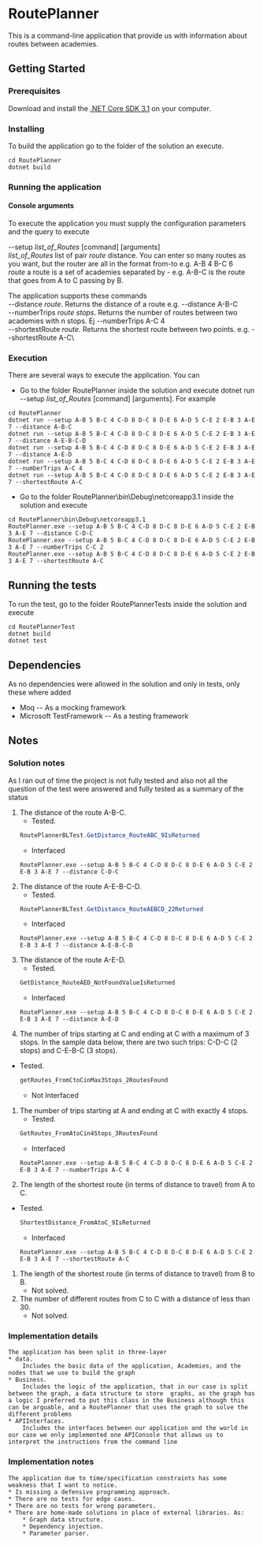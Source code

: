 # RoutePlanner

This is a command-line application that provide us with information about routes between academies.

## Getting Started

### Prerequisites

Download and install the [.NET Core SDK 3.1](https://dotnet.microsoft.com/download/dotnet-core/3.1) on your computer.

### Installing

To build the application go to the folder of the solution an execute.

```console
cd RoutePlanner
dotnet build
```

### Running the application

#### Console arguments
To execute the application you must supply the configuration parameters and the query to execute

--setup *list_of_Routes* [command] [arguments]\
*list_of_Routes* list of pair *route* distance. You can enter so many routes as you want, but the router are all in the format from-to e.g. A-B 4 B-C 6\
*route* a route is a set of academies separated by - e.g. A-B-C is the route that goes from A to C passing by B.

The application supports these commands\
--distance *route*. Returns the distance of a route e.g. --distance A-B-C\
--numberTrips *route* *stops*. Returns the number of routes between two academies with n stops. Ej --numberTrips A-C 4\
--shortestRoute *route*. Returns the shortest route between two points. e.g. --shortestRoute A-C\


### Execution

There are several ways to execute the application. You can 
* Go to the folder RoutePlanner inside the solution and execute dotnet run --setup *list_of_Routes* [command] [arguments]. For example

```console
cd RoutePlanner
dotnet run --setup A-B 5 B-C 4 C-D 8 D-C 8 D-E 6 A-D 5 C-E 2 E-B 3 A-E 7 --distance A-B-C
dotnet run --setup A-B 5 B-C 4 C-D 8 D-C 8 D-E 6 A-D 5 C-E 2 E-B 3 A-E 7 --distance A-E-B-C-D
dotnet run --setup A-B 5 B-C 4 C-D 8 D-C 8 D-E 6 A-D 5 C-E 2 E-B 3 A-E 7 --distance A-E-D
dotnet run --setup A-B 5 B-C 4 C-D 8 D-C 8 D-E 6 A-D 5 C-E 2 E-B 3 A-E 7 --numberTrips A-C 4
dotnet run --setup A-B 5 B-C 4 C-D 8 D-C 8 D-E 6 A-D 5 C-E 2 E-B 3 A-E 7 --shortestRoute A-C

```

* Go to the folder RoutePlanner\bin\Debug\netcoreapp3.1 inside the solution and execute

```console
cd RoutePlanner\bin\Debug\netcoreapp3.1
RoutePlanner.exe --setup A-B 5 B-C 4 C-D 8 D-C 8 D-E 6 A-D 5 C-E 2 E-B 3 A-E 7 --distance C-D-C
RoutePlanner.exe --setup A-B 5 B-C 4 C-D 8 D-C 8 D-E 6 A-D 5 C-E 2 E-B 3 A-E 7 --numberTrips C-C 2
RoutePlanner.exe --setup A-B 5 B-C 4 C-D 8 D-C 8 D-E 6 A-D 5 C-E 2 E-B 3 A-E 7 --shortestRoute A-C
```

## Running the tests
To run the test, go to the folder RoutePlannerTests inside the solution and execute

```console
cd RoutePlannerTest
dotnet build
dotnet test
```

## Dependencies
As no dependencies were allowed in the solution and only in tests, only these where added 

* Moq -- As a mocking framework
* Microsoft TestFramework -- As a testing framework

## Notes

### Solution notes

As I ran out of time the project is not fully tested and also not all the question of the test were answered and fully tested as a summary of the status

1. The distance of the route A-B-C.
    * Tested.     
    ```c#
    RoutePlannerBLTest.GetDistance_RouteABC_9IsReturned
    ```
    * Interfaced   
    ```console
    RoutePlanner.exe --setup A-B 5 B-C 4 C-D 8 D-C 8 D-E 6 A-D 5 C-E 2 E-B 3 A-E 7 --distance C-D-C
    ```
1. The distance of the route A-E-B-C-D.
    * Tested.     
    ```c#
    RoutePlannerBLTest.GetDistance_RouteAEBCD_22Returned
    ```
    * Interfaced   
    ```console
    RoutePlanner.exe --setup A-B 5 B-C 4 C-D 8 D-C 8 D-E 6 A-D 5 C-E 2 E-B 3 A-E 7 --distance A-E-B-C-D
    ```
1. The distance of the route A-E-D.
    * Tested.     
    ```c#
    GetDistance_RouteAED_NotFoundValueIsReturned
    ```
    * Interfaced   
    ```console
    RoutePlanner.exe --setup A-B 5 B-C 4 C-D 8 D-C 8 D-E 6 A-D 5 C-E 2 E-B 3 A-E 7 --distance A-E-D
    ```
1. The number of trips starting at C and ending at C with a maximum of 3 stops. In the
sample data below, there are two such trips: C-D-C (2 stops) and C-E-B-C (3 stops).
 * Tested.     
    ```c#
    getRoutes_FromCtoCinMax3Stops_2RoutesFound
    ```
    * Not Interfaced   
1. The number of trips starting at A and ending at C with exactly 4 stops.
    * Tested.     
    ```c#
    GetRoutes_FromAtoCin4Stops_3RoutesFound
    ```
    * Interfaced   
    ```console
    RoutePlanner.exe --setup A-B 5 B-C 4 C-D 8 D-C 8 D-E 6 A-D 5 C-E 2 E-B 3 A-E 7 --numberTrips A-C 4
    ```
1. The length of the shortest route (in terms of distance to travel) from A to C.
 * Tested.     
    ```c#
    ShortestDistance_FromAtoC_9IsReturned
    ```
    * Interfaced   
    ```console
    RoutePlanner.exe --setup A-B 5 B-C 4 C-D 8 D-C 8 D-E 6 A-D 5 C-E 2 E-B 3 A-E 7 --shortestRoute A-C
    ```
1. The length of the shortest route (in terms of distance to travel) from B to B.
    * Not solved.
1. The number of different routes from C to C with a distance of less than 30.
    * Not solved.

### Implementation details
    The application has been split in three-layer
    * data. 
        Includes the basic data of the application, Academies, and the nodes that we use to build the graph
    * Business. 
        Includes the logic of the application, that in our case is split between the graph, a data structure to store  graphs, as the graph has a logic I preferred to put this class in the Business although this can be arguable, and a RoutePlanner that uses the graph to solve the different problems
    * APIInterfaces.
        Includes the interfaces between our application and the world in our case we only implemented one APIConsole that allows us to interpret the instructions from the command line

### Implementation notes
    The application due to time/specification constraints has some weakness that I want to notice.
    * Is missing a defensive programming approach. 
    * There are no tests for edge cases.
    * There are no tests for wrong parameters.
    * There are home-made solutions in place of external libraries. As:
        * Graph data structure.
        * Dependency injection.
        * Parameter parser.

